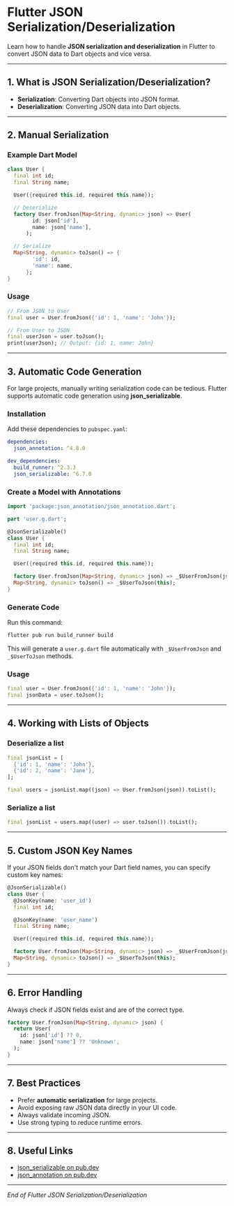 # Flutter JSON Serialization/Deserialization

Learn how to handle **JSON serialization and deserialization** in Flutter to convert JSON data to Dart objects and vice versa.

---

## 1. What is JSON Serialization/Deserialization?

- **Serialization**: Converting Dart objects into JSON format.
- **Deserialization**: Converting JSON data into Dart objects.

---

## 2. Manual Serialization

### Example Dart Model

```dart
class User {
  final int id;
  final String name;

  User({required this.id, required this.name});

  // Deserialize
  factory User.fromJson(Map<String, dynamic> json) => User(
        id: json['id'],
        name: json['name'],
      );

  // Serialize
  Map<String, dynamic> toJson() => {
        'id': id,
        'name': name,
      };
}
```

### Usage

```dart
// From JSON to User
final user = User.fromJson({'id': 1, 'name': 'John'});

// From User to JSON
final userJson = user.toJson();
print(userJson); // Output: {id: 1, name: John}
```

---

## 3. Automatic Code Generation

For large projects, manually writing serialization code can be tedious. Flutter supports automatic code generation using **json_serializable**.

### Installation

Add these dependencies to `pubspec.yaml`:

```yaml
dependencies:
  json_annotation: ^4.8.0

dev_dependencies:
  build_runner: ^2.3.3
  json_serializable: ^6.7.0
```

### Create a Model with Annotations

```dart
import 'package:json_annotation/json_annotation.dart';

part 'user.g.dart';

@JsonSerializable()
class User {
  final int id;
  final String name;

  User({required this.id, required this.name});

  factory User.fromJson(Map<String, dynamic> json) => _$UserFromJson(json);
  Map<String, dynamic> toJson() => _$UserToJson(this);
}
```

### Generate Code

Run this command:

```bash
flutter pub run build_runner build
```

This will generate a `user.g.dart` file automatically with `_$UserFromJson` and `_$UserToJson` methods.

### Usage

```dart
final user = User.fromJson({'id': 1, 'name': 'John'});
final jsonData = user.toJson();
```

---

## 4. Working with Lists of Objects

### Deserialize a list

```dart
final jsonList = [
  {'id': 1, 'name': 'John'},
  {'id': 2, 'name': 'Jane'},
];

final users = jsonList.map((json) => User.fromJson(json)).toList();
```

### Serialize a list

```dart
final jsonList = users.map((user) => user.toJson()).toList();
```

---

## 5. Custom JSON Key Names

If your JSON fields don't match your Dart field names, you can specify custom key names:

```dart
@JsonSerializable()
class User {
  @JsonKey(name: 'user_id')
  final int id;

  @JsonKey(name: 'user_name')
  final String name;

  User({required this.id, required this.name});

  factory User.fromJson(Map<String, dynamic> json) => _$UserFromJson(json);
  Map<String, dynamic> toJson() => _$UserToJson(this);
}
```

---

## 6. Error Handling

Always check if JSON fields exist and are of the correct type.

```dart
factory User.fromJson(Map<String, dynamic> json) {
  return User(
    id: json['id'] ?? 0,
    name: json['name'] ?? 'Unknown',
  );
}
```

---

## 7. Best Practices

- Prefer **automatic serialization** for large projects.
- Avoid exposing raw JSON data directly in your UI code.
- Always validate incoming JSON.
- Use strong typing to reduce runtime errors.

---

## 8. Useful Links

- [json_serializable on pub.dev](https://pub.dev/packages/json_serializable)
- [json_annotation on pub.dev](https://pub.dev/packages/json_annotation)

---

*End of Flutter JSON Serialization/Deserialization*

